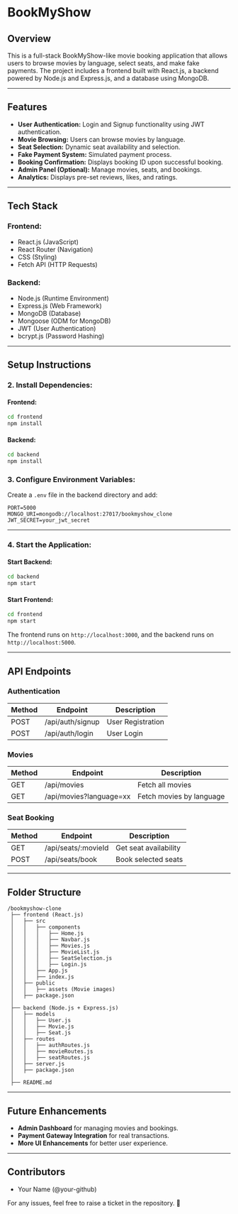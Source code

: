 # BookMyShow 

## Overview

This is a full-stack BookMyShow-like movie booking application that allows users to browse movies by language, select seats, and make fake payments. The project includes a frontend built with React.js, a backend powered by Node.js and Express.js, and a database using MongoDB.

---

## Features

- **User Authentication:** Login and Signup functionality using JWT authentication.
- **Movie Browsing:** Users can browse movies by language.
- **Seat Selection:** Dynamic seat availability and selection.
- **Fake Payment System:** Simulated payment process.
- **Booking Confirmation:** Displays booking ID upon successful booking.
- **Admin Panel (Optional):** Manage movies, seats, and bookings.
- **Analytics:** Displays pre-set reviews, likes, and ratings.

---

## Tech Stack

### **Frontend:**

- React.js (JavaScript)
- React Router (Navigation)
- CSS (Styling)
- Fetch API (HTTP Requests)

### **Backend:**

- Node.js (Runtime Environment)
- Express.js (Web Framework)
- MongoDB (Database)
- Mongoose (ODM for MongoDB)
- JWT (User Authentication)
- bcrypt.js (Password Hashing)

---

## Setup Instructions

### **2. Install Dependencies:**

#### **Frontend:**

```bash
cd frontend
npm install
```

#### **Backend:**

```bash
cd backend
npm install
```

### **3. Configure Environment Variables:**

Create a `.env` file in the backend directory and add:

```env
PORT=5000
MONGO_URI=mongodb://localhost:27017/bookmyshow_clone
JWT_SECRET=your_jwt_secret
```

---

### **4. Start the Application:**

#### **Start Backend:**

```bash
cd backend
npm start
```

#### **Start Frontend:**

```bash
cd frontend
npm start
```

The frontend runs on `http://localhost:3000`, and the backend runs on `http://localhost:5000`.

---

## API Endpoints

### **Authentication**

| Method | Endpoint         | Description       |
| ------ | ---------------- | ----------------- |
| POST   | /api/auth/signup | User Registration |
| POST   | /api/auth/login  | User Login        |

### **Movies**

| Method | Endpoint                | Description              |
| ------ | ----------------------- | ------------------------ |
| GET    | /api/movies             | Fetch all movies         |
| GET    | /api/movies?language=xx | Fetch movies by language |

### **Seat Booking**

| Method | Endpoint             | Description           |
| ------ | -------------------- | --------------------- |
| GET    | /api/seats/\:movieId | Get seat availability |
| POST   | /api/seats/book      | Book selected seats   |

---

## Folder Structure

```
/bookmyshow-clone
 ├── frontend (React.js)
 │   ├── src
 │   │   ├── components
 │   │   │   ├── Home.js
 │   │   │   ├── Navbar.js
 │   │   │   ├── Movies.js
 │   │   │   ├── MovieList.js
 │   │   │   ├── SeatSelection.js
 │   │   │   ├── Login.js
 │   │   ├── App.js
 │   │   ├── index.js
 │   ├── public
 │   │   ├── assets (Movie images)
 │   ├── package.json
 │
 ├── backend (Node.js + Express.js)
 │   ├── models
 │   │   ├── User.js
 │   │   ├── Movie.js
 │   │   ├── Seat.js
 │   ├── routes
 │   │   ├── authRoutes.js
 │   │   ├── movieRoutes.js
 │   │   ├── seatRoutes.js
 │   ├── server.js
 │   ├── package.json
 │
 ├── README.md
```

---

## Future Enhancements

- **Admin Dashboard** for managing movies and bookings.
- **Payment Gateway Integration** for real transactions.
- **More UI Enhancements** for better user experience.

---

## Contributors

- Your Name (@your-github)

For any issues, feel free to raise a ticket in the repository. 🚀

